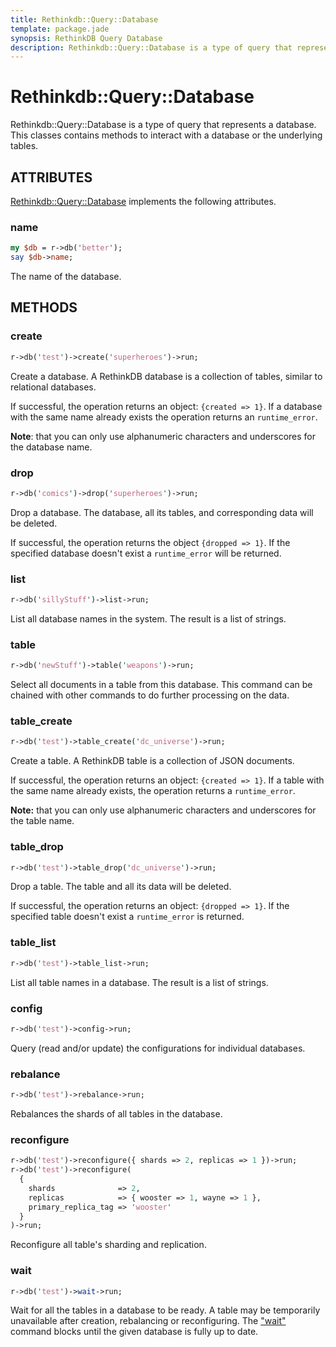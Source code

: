 ```yaml
---
title: Rethinkdb::Query::Database
template: package.jade
synopsis: RethinkDB Query Database
description: Rethinkdb::Query::Database is a type of query that represents a database.
---
```

# Rethinkdb::Query::Database

Rethinkdb::Query::Database is a type of query that represents a database. This classes contains methods to interact with a database or the underlying tables.

## ATTRIBUTES

[Rethinkdb::Query::Database](/perl-rethinkdb/rethinkdb/query/database) implements the following attributes.

### name

```perl
my $db = r->db('better');
say $db->name;

```

The name of the database.

## METHODS

### create

```perl
r->db('test')->create('superheroes')->run;

```

Create a database. A RethinkDB database is a collection of tables, similar to
relational databases.

If successful, the operation returns an object: `{created => 1}`. If a
database with the same name already exists the operation returns an
`runtime_error`.

**Note**: that you can only use alphanumeric characters and underscores for the
database name.

### drop

```perl
r->db('comics')->drop('superheroes')->run;

```

Drop a database. The database, all its tables, and corresponding data will be
deleted.

If successful, the operation returns the object `{dropped => 1}`. If the
specified database doesn't exist a `runtime_error` will be returned.

### list

```perl
r->db('sillyStuff')->list->run;

```

List all database names in the system. The result is a list of strings.

### table

```perl
r->db('newStuff')->table('weapons')->run;

```

Select all documents in a table from this database. This command can be chained
with other commands to do further processing on the data.

### table_create

```perl
r->db('test')->table_create('dc_universe')->run;

```

Create a table. A RethinkDB table is a collection of JSON documents.

If successful, the operation returns an object: `{created => 1}`. If a
table with the same name already exists, the operation returns a
`runtime_error`.

**Note:** that you can only use alphanumeric characters and underscores for the
table name.

### table_drop

```perl
r->db('test')->table_drop('dc_universe')->run;

```

Drop a table. The table and all its data will be deleted.

If successful, the operation returns an object: `{dropped => 1}`. If the
specified table doesn't exist a `runtime_error` is returned.

### table_list

```perl
r->db('test')->table_list->run;

```

List all table names in a database. The result is a list of strings.

### config

```perl
r->db('test')->config->run;

```

Query (read and/or update) the configurations for individual databases.

### rebalance

```perl
r->db('test')->rebalance->run;

```

Rebalances the shards of all tables in the database.

### reconfigure

```perl
r->db('test')->reconfigure({ shards => 2, replicas => 1 })->run;
r->db('test')->reconfigure(
  {
    shards              => 2,
    replicas            => { wooster => 1, wayne => 1 },
    primary_replica_tag => 'wooster'
  }
)->run;

```

Reconfigure all table's sharding and replication.

### wait

```perl
r->db('test')->wait->run;

```

Wait for all the tables in a database to be ready. A table may be
temporarily unavailable after creation, rebalancing or reconfiguring.
The ["wait"](#wait) command blocks until the given database is fully up to date.